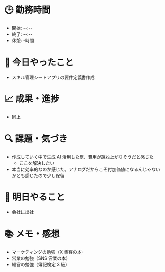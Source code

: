# 🕒 勤務時間

- 開始: --:--
- 終了: --:--
- 休憩: -時間

# 📝 今日やったこと

- スキル管理シートアプリの要件定義書作成

# 📈 成果・進捗

- 同上

# 🔍 課題・気づき

- 作成していく中で生成 AI 活用した際、費用が跳ね上がりそうだと感じた
  - ここを解決したい
- 本当に効率的なのか感じた。アナログだからこそ付加価値になるんじゃないかとも感じたので少し保留

# 🎯 明日やること

- 会社に出社

# 📚 メモ・感想

- マーケティングの勉強（X 集客の本）
- 営業の勉強（SNS 営業の本）
- 経営の勉強（簿記検定 3 級）
